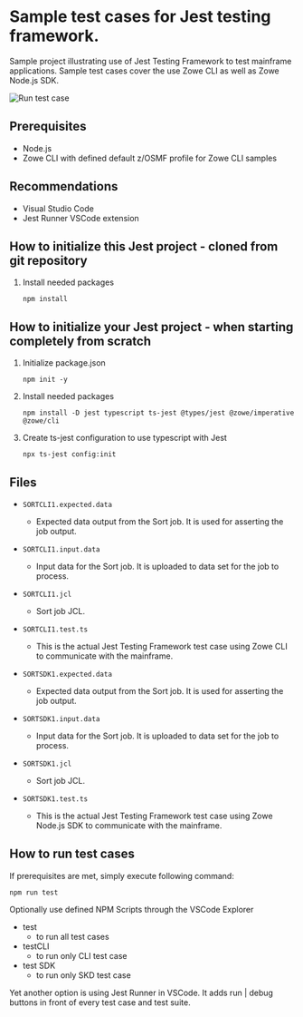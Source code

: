 # Sample test cases for Jest testing framework.

Sample project illustrating use of Jest Testing Framework to test mainframe applications. Sample test cases cover the use Zowe CLI as well as Zowe Node.js SDK.

![Run test case](../media/frmwrk-jest.gif)

## Prerequisites
* Node.js
* Zowe CLI with defined default z/OSMF profile for Zowe CLI samples

## Recommendations
* Visual Studio Code
* Jest Runner VSCode extension

## How to initialize this Jest project - cloned from git repository
1. Install needed packages

    `npm install`

## How to initialize your Jest project - when starting completely from scratch

1. Initialize package.json

    `npm init -y`

2. Install needed packages

    `npm install -D jest typescript ts-jest @types/jest @zowe/imperative @zowe/cli`

3. Create ts-jest configuration to use typescript with Jest

    `npx ts-jest config:init`

## Files
* `SORTCLI1.expected.data`
    * Expected data output from the Sort job. It is used for asserting the job output.
* `SORTCLI1.input.data`
    * Input data for the Sort job. It is uploaded to data set for the job to process.
* `SORTCLI1.jcl`
    * Sort job JCL.
* `SORTCLI1.test.ts`
    * This is the actual Jest Testing Framework test case using Zowe CLI to communicate with the mainframe.

* `SORTSDK1.expected.data`
    * Expected data output from the Sort job. It is used for asserting the job output.
* `SORTSDK1.input.data`
    * Input data for the Sort job. It is uploaded to data set for the job to process.
* `SORTSDK1.jcl`
    * Sort job JCL.
* `SORTSDK1.test.ts`
    * This is the actual Jest Testing Framework test case using Zowe Node.js SDK to communicate with the mainframe.

## How to run test cases
If prerequisites are met, simply execute following command:

    npm run test

Optionally use defined NPM Scripts through the VSCode Explorer
* test
    * to run all test cases
* testCLI
    * to run only CLI test case
* test SDK
    * to run only SKD test case

Yet another option is using Jest Runner in VSCode. It adds run | debug buttons in front of every test case and test suite.